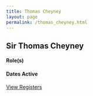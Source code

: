 ```yaml
---
title: Thomas Cheyney
layout: page
permalink: /thomas_cheyney.html
---
```


## Sir Thomas Cheyney

#### Role(s)

#### Dates Active

<a href="{{ '/browse.html' | relative_url }}#Thomas Cheyney" class="btn btn-custom">View Registers</a>
